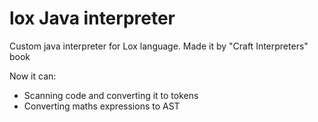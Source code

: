 # lox Java interpreter
Custom java interpreter for Lox language.
Made it by "Craft Interpreters" book

Now it can:
 - Scanning code and converting it to tokens
 - Converting maths expressions to AST
